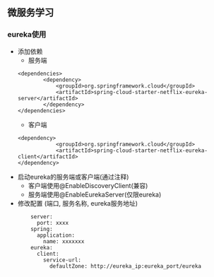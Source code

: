 ## 微服务学习

### eureka使用
* 添加依赖
    * 服务端
    ```
    <dependencies>
            <dependency>
                <groupId>org.springframework.cloud</groupId>
                <artifactId>spring-cloud-starter-netflix-eureka-server</artifactId>
            </dependency>
    </dependencies>
    ```
    * 客户端
    ```
    <dependency>
                <groupId>org.springframework.cloud</groupId>
                <artifactId>spring-cloud-starter-netflix-eureka-client</artifactId>
    </dependency>
    ```
* 启动eureka的服务端或客户端(通过注释)
    * 客户端使用@EnableDiscoveryClient(兼容)
    * 服务端使用@EnableEurekaServer(仅限eureka)
* 修改配置 (端口, 服务名称, eureka服务地址)
    ```
        server:
          port: xxxx
        spring:
          application:
            name: xxxxxxx
        eureka:
          client:
            service-url:
              defaultZone: http://eureka_ip:eureka_port/eureka
    ```